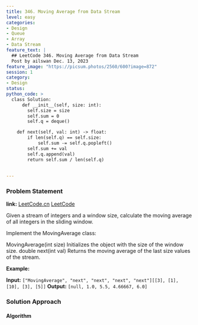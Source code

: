 ```yaml
---
title: 346. Moving Average from Data Stream
level: easy
categories:
- Design 
- Queue
- Array
- Data Stream
feature_text: |
  ## LeetCode 346. Moving Average from Data Stream
  Post by ailswan Dec. 13, 2023
feature_image: "https://picsum.photos/2560/600?image=872"
session: 1
category:
- Design
status: 
python_code: >
  class Solution:
      def __init__(self, size: int):
        self.size = size
        self.sum = 0
        self.q = deque()

    def next(self, val: int) -> float:
        if len(self.q) == self.size:
            self.sum -= self.q.popleft()
        self.sum += val
        self.q.append(val)
        return self.sum / len(self.q)
  
         
---
```


### Problem Statement
**link:**
[LeetCode.cn](https://leetcode.cn/problems/moving-average-from-data-stream/)
[LeetCode](https://leetcode.com/problems/moving-average-from-data-stream/)

Given a stream of integers and a window size, calculate the moving average of all integers in the sliding window.

Implement the MovingAverage class:

MovingAverage(int size) Initializes the object with the size of the window size.
double next(int val) Returns the moving average of the last size values of the stream.

 
**Example:**

**Input:** `["MovingAverage", "next", "next", "next", "next"][[3], [1], [10], [3], [5]]`
**Output:** `[null, 1.0, 5.5, 4.66667, 6.0]`

### Solution Approach
 

#### Algorithm
 